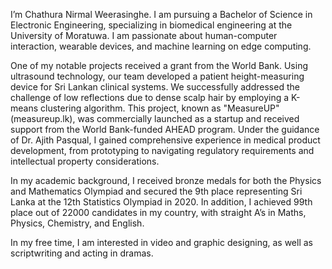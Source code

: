 I’m Chathura Nirmal Weerasinghe. I am pursuing a Bachelor of Science in Electronic Engineering, specializing in biomedical engineering at the University of Moratuwa. I am passionate about human-computer interaction, wearable devices, and machine learning on edge computing.

One of my notable projects received a grant from the World Bank. Using ultrasound technology, our team developed a patient height-measuring device for Sri Lankan clinical systems. We successfully addressed the challenge of low reflections due to dense scalp hair by employing a K-means clustering algorithm. This project, known as "MeasureUP" (measureup.lk), was commercially launched as a startup and received support from the World Bank-funded AHEAD program. Under the guidance of Dr. Ajith Pasqual, I gained comprehensive experience in medical product development, from prototyping to navigating regulatory requirements and intellectual property considerations.

In my academic background, I received bronze medals for both the Physics and Mathematics Olympiad and secured the 9th place representing Sri Lanka at the 12th Statistics Olympiad in 2020. In addition, I achieved 99th place out of 22000 candidates in my country, with straight A’s in Maths, Physics, Chemistry, and English.

In my free time, I am interested in video and graphic designing, as well as scriptwriting and acting in dramas.



<!---
chathuracns/chathuracns is a ✨ special ✨ repository because its `README.md` (this file) appears on your GitHub profile.
You can click the Preview link to take a look at your changes.
--->
